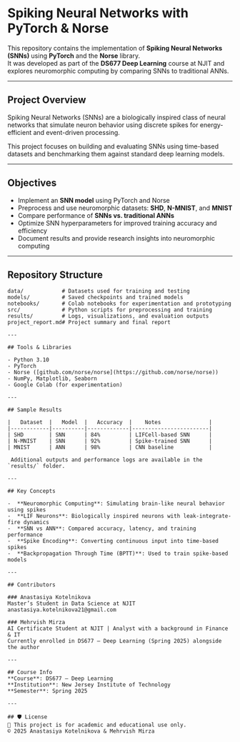 # Spiking Neural Networks with PyTorch & Norse

This repository contains the implementation of **Spiking Neural Networks (SNNs)** using **PyTorch** and the **Norse** library.  
It was developed as part of the **DS677 Deep Learning** course at NJIT and explores neuromorphic computing by comparing SNNs to traditional ANNs.

---

## Project Overview

Spiking Neural Networks (SNNs) are a biologically inspired class of neural networks that simulate neuron behavior using discrete spikes for energy-efficient and event-driven processing.

This project focuses on building and evaluating SNNs using time-based datasets and benchmarking them against standard deep learning models.

---

## Objectives

-  Implement an **SNN model** using PyTorch and Norse  
-  Preprocess and use neuromorphic datasets: **SHD**, **N-MNIST**, and **MNIST**  
-  Compare performance of **SNNs vs. traditional ANNs**  
-  Optimize SNN hyperparameters for improved training accuracy and efficiency  
-  Document results and provide research insights into neuromorphic computing  

---

## Repository Structure

```plaintext
data/            # Datasets used for training and testing
models/          # Saved checkpoints and trained models
notebooks/       # Colab notebooks for experimentation and prototyping
src/             # Python scripts for preprocessing and training
results/         # Logs, visualizations, and evaluation outputs
project_report.md# Project summary and final report

---

## Tools & Libraries

- Python 3.10  
- PyTorch  
- Norse ([github.com/norse/norse](https://github.com/norse/norse))  
- NumPy, Matplotlib, Seaborn  
- Google Colab (for experimentation)

---

## Sample Results

|   Dataset  |   Model  |   Accuracy  |    Notes               |
|------------|----------|-------------|------------------------|
| SHD        | SNN      | 84%         | LIFCell-based SNN      |
| N-MNIST    | SNN      | 92%         | Spike-trained SNN      |
| MNIST      | ANN      | 98%         | CNN baseline           |

 Additional outputs and performance logs are available in the `results/` folder.

---

## Key Concepts

-  **Neuromorphic Computing**: Simulating brain-like neural behavior using spikes  
-  **LIF Neurons**: Biologically inspired neurons with leak-integrate-fire dynamics  
-  **SNN vs ANN**: Compared accuracy, latency, and training performance  
-  **Spike Encoding**: Converting continuous input into time-based spikes  
-  **Backpropagation Through Time (BPTT)**: Used to train spike-based models

---

## Contributors

### Anastasiya Kotelnikova  
Master’s Student in Data Science at NJIT  
anastasiya.kotelnikova21@gmail.com  

### Mehrvish Mirza  
AI Certificate Student at NJIT | Analyst with a background in Finance & IT  
Currently enrolled in DS677 – Deep Learning (Spring 2025) alongside the author

---

## Course Info  
**Course**: DS677 – Deep Learning  
**Institution**: New Jersey Institute of Technology  
**Semester**: Spring 2025  

---

## 🛡 License  
📎 This project is for academic and educational use only.  
© 2025 Anastasiya Kotelnikova & Mehrvish Mirza
